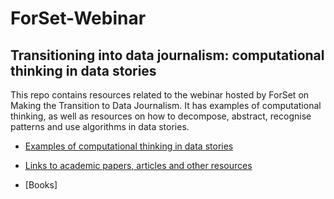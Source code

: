 # ForSet-Webinar
## Transitioning into data journalism: computational thinking in data stories 
This repo contains resources related to the webinar hosted by ForSet on Making the Transition to Data Journalism. It has examples of computational thinking, as well as resources on how to decompose, abstract, recognise patterns and use algorithms in data stories. 

* [Examples of computational thinking in data stories](https://github.com/hanna-h2/ForSet-Webinar/blob/main/CTexamples.md)

* [Links to academic papers, articles and other resources](https://github.com/hanna-h2/ForSet-Webinar/blob/main/CTlinks.md)

* [Books]
